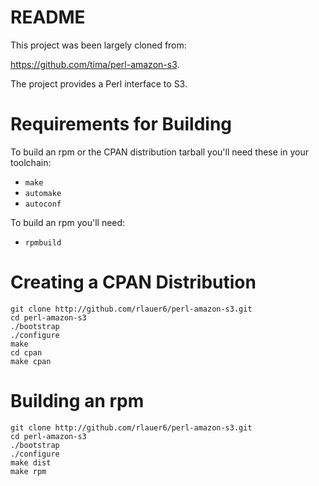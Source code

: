 # README

This project was been largely cloned from:

https://github.com/tima/perl-amazon-s3.

The project provides a Perl interface to S3.

# Requirements for Building

To build an rpm or the CPAN distribution tarball you'll need these in
your toolchain:

* `make`
* `automake`
* `autoconf`

To build an rpm you'll need:

* `rpmbuild`

# Creating a CPAN Distribution

```
git clone http://github.com/rlauer6/perl-amazon-s3.git
cd perl-amazon-s3
./bootstrap
./configure
make
cd cpan
make cpan
```

# Building an rpm

```
git clone http://github.com/rlauer6/perl-amazon-s3.git
cd perl-amazon-s3
./bootstrap
./configure
make dist
make rpm
```
